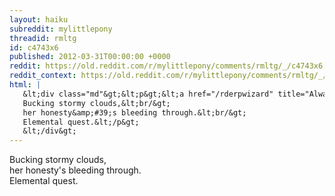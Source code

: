 ```yaml
---
layout: haiku
subreddit: mylittlepony
threadid: rmltg
id: c4743x6
published: 2012-03-31T00:00:00 +0000
reddit: https://old.reddit.com/r/mylittlepony/comments/rmltg/_/c4743x6
reddit_context: https://old.reddit.com/r/mylittlepony/comments/rmltg/_/c4743x6?context=3
html: |
   &lt;div class="md"&gt;&lt;p&gt;&lt;a href="/rderpwizard" title="Always Relevant / Loyalty&amp;#39;s Tribulation / Paper Print Princess"&gt;&lt;/a&gt;
   Bucking stormy clouds,&lt;br/&gt;
   her honesty&amp;#39;s bleeding through.&lt;br/&gt;
   Elemental quest.&lt;/p&gt;
   &lt;/div&gt;
---
```


[](/rderpwizard "Always Relevant / Loyalty's Tribulation / Paper Print Princess")
Bucking stormy clouds,  
her honesty's bleeding through.  
Elemental quest.